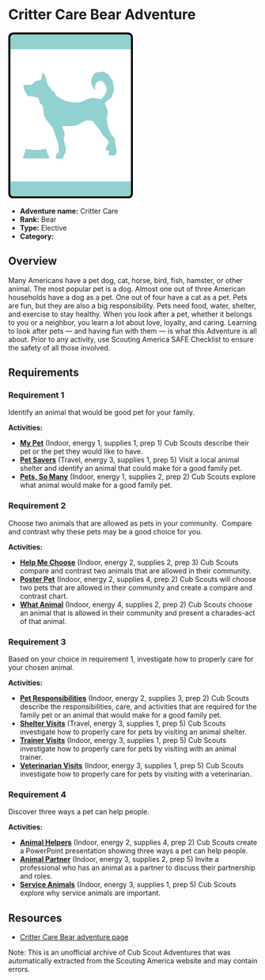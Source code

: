 # Critter Care Bear Adventure

![Critter Care Bear adventure belt loop](images/critter-care.jpg)

- **Adventure name:** Critter Care
- **Rank:** Bear
- **Type:** Elective
- **Category:** 

## Overview

Many Americans have a pet dog, cat, horse, bird, fish, hamster, or other animal. The most popular pet is a dog. Almost one out of three American households have a dog as a pet. One out of four have a cat as a pet. Pets are fun, but they are also a big responsibility. Pets need food, water, shelter, and exercise to stay healthy. When you look after a pet, whether it belongs to you or a neighbor, you learn a lot about love, loyalty, and caring. Learning to look after pets — and having fun with them — is what this Adventure is all about. Prior to any activity, use Scouting America SAFE Checklist to ensure the safety of all those involved.

## Requirements

### Requirement 1

Identify an animal that would be good pet for your family.

**Activities:**

- **[My Pet](https://www.scouting.org/cub-scout-activities/my-pet/)** (Indoor, energy 1, supplies 1, prep 1)
  Cub Scouts describe their pet or the pet they would like to have.
- **[Pet Savers](https://www.scouting.org/cub-scout-activities/pet-savers/)** (Travel, energy 3, supplies 1, prep 5)
  Visit a local animal shelter and identify an animal that could make for a good family pet.
- **[Pets, So Many](https://www.scouting.org/cub-scout-activities/pets-so-many/)** (Indoor, energy 1, supplies 2, prep 2)
  Cub Scouts explore what animal would make for a good family pet.

### Requirement 2

Choose two animals that are allowed as pets in your community.  Compare and contrast why these pets may be a good choice for you.

**Activities:**

- **[Help Me Choose](https://www.scouting.org/cub-scout-activities/help-me-choose/)** (Indoor, energy 2, supplies 2, prep 3)
  Cub Scouts compare and contrast two animals that are allowed in their community.
- **[Poster Pet](https://www.scouting.org/cub-scout-activities/poster-pet/)** (Indoor, energy 2, supplies 4, prep 2)
  Cub Scouts will choose two pets that are allowed in their community and create a compare and contrast chart.
- **[What Animal](https://www.scouting.org/cub-scout-activities/what-animal/)** (Indoor, energy 4, supplies 2, prep 2)
  Cub Scouts choose an animal that is allowed in their community and present a charades-act of that animal.

### Requirement 3

Based on your choice in requirement 1, investigate how to properly care for your chosen animal.

**Activities:**

- **[Pet Responsibilities](https://www.scouting.org/cub-scout-activities/pet-responsibilities/)** (Indoor, energy 2, supplies 3, prep 2)
  Cub Scouts describe the responsibilities, care, and activities that are required for the family pet or an animal that would make for a good family pet.
- **[Shelter Visits](https://www.scouting.org/cub-scout-activities/shelter-visits/)** (Travel, energy 3, supplies 1, prep 5)
  Cub Scouts investigate how to properly care for pets by visiting an animal shelter.
- **[Trainer Visits](https://www.scouting.org/cub-scout-activities/trainer-visits/)** (Indoor, energy 3, supplies 1, prep 5)
  Cub Scouts investigate how to properly care for pets by visiting with an animal trainer.
- **[Veterinarian Visits](https://www.scouting.org/cub-scout-activities/veterinarian-visits/)** (Indoor, energy 3, supplies 1, prep 5)
  Cub Scouts investigate how to properly care for pets by visiting with a veterinarian.

### Requirement 4

Discover three ways a pet can help people.

**Activities:**

- **[Animal Helpers](https://www.scouting.org/cub-scout-activities/animal-helpers/)** (Indoor, energy 2, supplies 4, prep 2)
  Cub Scouts create a PowerPoint presentation showing three ways a pet can help people.
- **[Animal Partner](https://www.scouting.org/cub-scout-activities/animal-partner/)** (Indoor, energy 3, supplies 2, prep 5)
  Invite a professional who has an animal as a partner to discuss their partnership and roles.
- **[Service Animals](https://www.scouting.org/cub-scout-activities/service-animals/)** (Indoor, energy 3, supplies 1, prep 5)
  Cub Scouts explore why service animals are important.


## Resources

- [Critter Care Bear adventure page](https://www.scouting.org/cub-scout-adventures/critter-care/)

Note: This is an unofficial archive of Cub Scout Adventures that was automatically extracted from the Scouting America website and may contain errors.